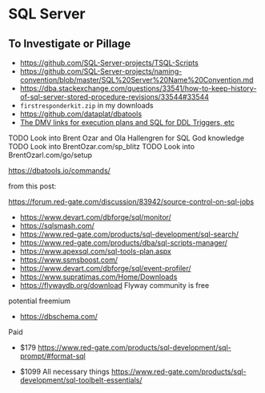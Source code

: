 # SQL Server

## To Investigate or Pillage

- <https://github.com/SQL-Server-projects/TSQL-Scripts>
- <https://github.com/SQL-Server-projects/naming-convention/blob/master/SQL%20Server%20Name%20Convention.md>
- <https://dba.stackexchange.com/questions/33541/how-to-keep-history-of-sql-server-stored-procedure-revisions/33544#33544>
- `firstresponderkit.zip` in my downloads
- <https://github.com/dataplat/dbatools>
- [The DMV links for execution plans and SQL for DDL Triggers, etc](https://github.com/iCodeMechanic/Essentials-of-Sql-Server-Performance-for-Every-Developer/tree/master/Exercise%20Files)

TODO Look into Brent Ozar and Ola Hallengren for SQL God knowledge
TODO Look into BrentOzar.com/sp_blitz
TODO Look into BrentOzarl.com/go/setup
 
<https://dbatools.io/commands/>
 
from this post:

<https://forum.red-gate.com/discussion/83942/source-control-on-sql-jobs>

- <https://www.devart.com/dbforge/sql/monitor/>
- <https://sqlsmash.com/>
- <https://www.red-gate.com/products/sql-development/sql-search/>
- <https://www.red-gate.com/products/dba/sql-scripts-manager/>
- <https://www.apexsql.com/sql-tools-plan.aspx>
- <https://www.ssmsboost.com/>
- <https://www.devart.com/dbforge/sql/event-profiler/>
- <https://www.supratimas.com/Home/Downloads>
- <https://flywaydb.org/download> Flyway community is free

potential freemium
 
- <https://dbschema.com/>

Paid
 
- $179 <https://www.red-gate.com/products/sql-development/sql-prompt/#format-sql>
 
- $1099 All necessary things <https://www.red-gate.com/products/sql-development/sql-toolbelt-essentials/>
